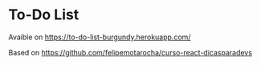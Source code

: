 # To-Do List

Avaible on https://to-do-list-burgundy.herokuapp.com/

Based on https://github.com/felipemotarocha/curso-react-dicasparadevs
